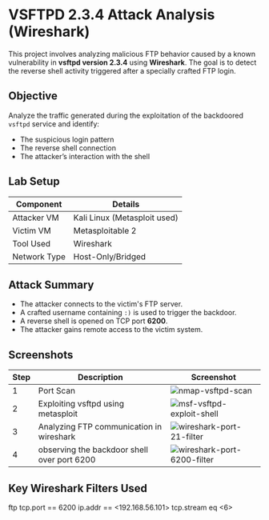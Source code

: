 # VSFTPD 2.3.4 Attack Analysis (Wireshark)

This project involves analyzing malicious FTP behavior caused by a known vulnerability in **vsftpd version 2.3.4** using **Wireshark**. The goal is to detect the reverse shell activity triggered after a specially crafted FTP login.

## Objective

Analyze the traffic generated during the exploitation of the backdoored `vsftpd` service and identify:
- The suspicious login pattern
- The reverse shell connection
- The attacker’s interaction with the shell

## Lab Setup

| Component     | Details                          |
|---------------|----------------------------------|
| Attacker VM   | Kali Linux (Metasploit used)     |
| Victim VM     | Metasploitable 2                 |
| Tool Used     | Wireshark                        |
| Network Type  | Host-Only/Bridged                |

## Attack Summary

- The attacker connects to the victim's FTP server.
- A crafted username containing `:)` is used to trigger the backdoor.
- A reverse shell is opened on TCP port **6200**.
- The attacker gains remote access to the victim system.

## Screenshots

| Step | Description                                 | Screenshot                                                                                                     |
|------|---------------------------------------------|----------------------------------------------------------------------------------------------------------------|
| 1    | Port Scan                                   | ![nmap-vsftpd-scan](https://github.com/user-attachments/assets/d32ac994-0a16-4729-97a0-c5c0bfab4d28)           |
| 2    | Exploiting vsftpd using metasploit          | ![msf-vsftpd-exploit-shell](https://github.com/user-attachments/assets/fa82b0c8-8e59-4cfb-8a49-5dd4ddbf6f43)   |
| 3    | Analyzing FTP communication in wireshark    | ![wireshark-port-21-filter](https://github.com/user-attachments/assets/b2682db6-2a6e-40e0-93ee-9892822f71f3)   |
| 4    | observing the backdoor shell over port 6200 | ![wireshark-port-6200-filter](https://github.com/user-attachments/assets/85d480d0-a9df-4715-91b7-a8210f8b3f64) |

## Key Wireshark Filters Used

ftp
tcp.port == 6200
ip.addr == <192.168.56.101>
tcp.stream eq <6>
